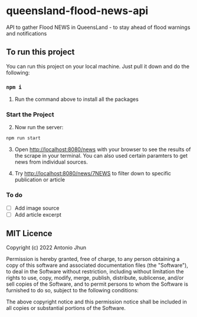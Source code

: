 # queensland-flood-news-api
API to gather Flood NEWS in QueensLand - to stay ahead of flood warnings and notifications

## To run this project

You can run this project on your local machine. Just pull it down and do the following:

### `npm i`

1. Run the command above to install all the packages

### Start the Project

2. Now run the server:

```bash
npm run start
```

3. Open [http://localhost:8080/news](http://localhost:8080/news) with your browser to see the results of the scrape in your terminal. You can also used certain paramters to get news from individual sources.

4. Try [http://localhost:8080/news/7NEWS](http://localhost:8080/news/7NEWS) to filter down to specific publication or article


### To do
- [ ] Add image source
- [ ] Add article excerpt

## MIT Licence

Copyright (c) 2022 Antonio Jhun

Permission is hereby granted, free of charge, to any person obtaining a copy of this software and associated documentation files (the "Software"), to deal in the Software without restriction, including without limitation the rights to use, copy, modify, merge, publish, distribute, sublicense, and/or sell copies of the Software, and to permit persons to whom the Software is furnished to do so, subject to the following conditions:

The above copyright notice and this permission notice shall be included in all copies or substantial portions of the Software.